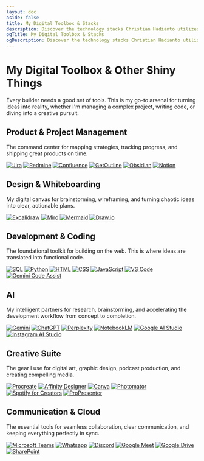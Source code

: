 ```yaml
---
layout: doc
aside: false
title: My Digital Toolbox & Stacks
description: Discover the technology stacks Christian Hadianto utilizes, from produt management tools to Generative AI tools like LangChain and Gemini.
ogTitle: My Digital Toolbox & Stacks
ogDescription: Discover the technology stacks Christian Hadianto utilizes, from produt management tools to Generative AI tools like LangChain and Gemini.
---
```

# My Digital Toolbox & Other Shiny Things

Every builder needs a good set of tools. This is my go-to arsenal for turning ideas into reality, whether I'm managing a complex project, writing code, or diving into a creative pursuit.

<div class="space-y-12">
    <!-- Product & Project Management -->
    <div>
        <h2 class="text-2xl md:text-3xl font-semibold tracking-tight">Product & Project Management</h2>
        <p class="mt-3 text-lg text-gray-600 dark:text-gray-400">The command center for mapping strategies, tracking
            progress, and shipping great products on time.</p>
        <div class="mt-6 flex flex-wrap gap-3">
            <div class="tooltip-container"><a href="https://www.atlassian.com/software/jira" target="_blank"
                    rel="noopener noreferrer"
                    class="flex items-center justify-center h-14 w-14 bg-white dark:bg-gray-800 p-3 rounded-lg shadow-md hover:shadow-xl transition-shadow"><span
                        class="tooltip-text">Jira</span><img class="icon-img"
                        src="/icons/jira.svg"
                        alt="Jira"></a></div>
            <div class="tooltip-container"><a href="https://www.redmine.org/" target="_blank" rel="noopener noreferrer"
                    class="flex items-center justify-center h-14 w-14 bg-white dark:bg-gray-800 p-3 rounded-lg shadow-md hover:shadow-xl transition-shadow"><span
                        class="tooltip-text">Redmine</span><img class="icon-img"
                        src="/icons/redmine.svg"
                        alt="Redmine"></a></div>
            <div class="tooltip-container"><a href="https://www.atlassian.com/software/confluence" target="_blank"
                    rel="noopener noreferrer"
                    class="flex items-center justify-center h-14 w-14 bg-white dark:bg-gray-800 p-3 rounded-lg shadow-md hover:shadow-xl transition-shadow"><span
                        class="tooltip-text">Confluence</span><img class="icon-img"
                        src="/icons/confluence.svg"
                        alt="Confluence"></a></div>
            <div class="tooltip-container"><a href="https://www.getoutline.com/" target="_blank"
                    rel="noopener noreferrer"
                    class="flex items-center justify-center h-14 w-14 bg-white dark:bg-gray-800 p-3 rounded-lg shadow-md hover:shadow-xl transition-shadow"><span
                        class="tooltip-text">Outline</span><img class="icon-img"
                        src="/icons/outline.png" alt="GetOutline"></a></div>
            <div class="tooltip-container"><a href="https://obsidian.md/" target="_blank" rel="noopener noreferrer"
                    class="flex items-center justify-center h-14 w-14 bg-white dark:bg-gray-800 p-3 rounded-lg shadow-md hover:shadow-xl transition-shadow"><span
                        class="tooltip-text">Obsidian</span><img class="icon-img"
                        src="/icons/obsidian.svg"
                        alt="Obsidian"></a></div>
            <div class="tooltip-container"><a href="https://www.notion.so/" target="_blank" rel="noopener noreferrer"
                    class="flex items-center justify-center h-14 w-14 bg-white dark:bg-gray-800 p-3 rounded-lg shadow-md hover:shadow-xl transition-shadow"><span
                        class="tooltip-text">Notion</span><img class="icon-img"
                        src="/icons/notion.svg"
                        alt="Notion"></a></div>
        </div>
    </div>
    <!-- Design & Whiteboarding -->
    <div>
        <h2 class="text-2xl md:text-3xl font-semibold tracking-tight">Design & Whiteboarding</h2>
        <p class="mt-3 text-lg text-gray-600 dark:text-gray-400">My digital canvas for brainstorming, wireframing, and
            turning chaotic ideas into clear, actionable plans.</p>
        <div class="mt-6 flex flex-wrap gap-3">
            <div class="tooltip-container"><a href="https://excalidraw.com/" target="_blank" rel="noopener noreferrer"
                    class="flex items-center justify-center h-14 w-14 bg-white dark:bg-gray-800 p-3 rounded-lg shadow-md hover:shadow-xl transition-shadow"><span
                        class="tooltip-text">Excalidraw</span><img class="icon-img"
                        src="/icons/excalidraw.svg"
                        alt="Excalidraw"></a></div>
            <div class="tooltip-container"><a href="https://miro.com/" target="_blank" rel="noopener noreferrer"
                    class="flex items-center justify-center h-14 w-14 bg-white dark:bg-gray-800 p-3 rounded-lg shadow-md hover:shadow-xl transition-shadow"><span
                        class="tooltip-text">Miro</span><img class="icon-img"
                        src="/icons/miro.svg"
                        alt="Miro"></a></div>
            <div class="tooltip-container"><a href="https://mermaid.js.org/" target="_blank" rel="noopener noreferrer"
                    class="flex items-center justify-center h-14 w-14 bg-white dark:bg-gray-800 p-3 rounded-lg shadow-md hover:shadow-xl transition-shadow"><span
                        class="tooltip-text">Mermaid</span><img class="icon-img"
                        src="/icons/mermaid.svg"
                        alt="Mermaid"></a></div>
            <div class="tooltip-container"><a href="https://app.diagrams.net/" target="_blank" rel="noopener noreferrer"
                    class="flex items-center justify-center h-14 w-14 bg-white dark:bg-gray-800 p-3 rounded-lg shadow-md hover:shadow-xl transition-shadow"><span
                        class="tooltip-text">Draw.io</span><img class="icon-img"
                        src="/icons/draw.svg"
                        alt="Draw.io"></a></div>
        </div>
    </div>
    <!-- Development & Coding -->
    <div>
        <h2 class="text-2xl md:text-3xl font-semibold tracking-tight">Development & Coding</h2>
        <p class="mt-3 text-lg text-gray-600 dark:text-gray-400">The foundational toolkit for building on the web. This
            is where ideas are translated into functional code.</p>
        <div class="mt-6 flex flex-wrap gap-3">
            <div class="tooltip-container"><a href="https://www.w3schools.com/sql/" target="_blank"
                    rel="noopener noreferrer"
                    class="flex items-center justify-center h-14 w-14 bg-white dark:bg-gray-800 p-3 rounded-lg shadow-md hover:shadow-xl transition-shadow"><span
                        class="tooltip-text">SQL</span><img class="icon-img"
                        src="/icons/sql.svg"
                        alt="SQL"></a></div>
            <div class="tooltip-container"><a href="https://www.python.org/" target="_blank" rel="noopener noreferrer"
                    class="flex items-center justify-center h-14 w-14 bg-white dark:bg-gray-800 p-3 rounded-lg shadow-md hover:shadow-xl transition-shadow"><span
                        class="tooltip-text">Python</span><img class="icon-img"
                        src="/icons/python.svg"
                        alt="Python"></a></div>
            <div class="tooltip-container"><a href="https://developer.mozilla.org/en-US/docs/Web/HTML" target="_blank"
                    rel="noopener noreferrer"
                    class="flex items-center justify-center h-14 w-14 bg-white dark:bg-gray-800 p-3 rounded-lg shadow-md hover:shadow-xl transition-shadow"><span
                        class="tooltip-text">HTML</span><img class="icon-img"
                        src="/icons/html5.svg"
                        alt="HTML"></a></div>
            <div class="tooltip-container"><a href="https://developer.mozilla.org/en-US/docs/Web/CSS" target="_blank"
                    rel="noopener noreferrer"
                    class="flex items-center justify-center h-14 w-14 bg-white dark:bg-gray-800 p-3 rounded-lg shadow-md hover:shadow-xl transition-shadow"><span
                        class="tooltip-text">CSS</span><img class="icon-img"
                        src="/icons/css3.svg"
                        alt="CSS"></a></div>
            <div class="tooltip-container"><a href="https://developer.mozilla.org/en-US/docs/Web/JavaScript"
                    target="_blank" rel="noopener noreferrer"
                    class="flex items-center justify-center h-14 w-14 bg-white dark:bg-gray-800 p-3 rounded-lg shadow-md hover:shadow-xl transition-shadow"><span
                        class="tooltip-text">JavaScript</span><img class="icon-img"
                        src="/icons/javascript.svg"
                        alt="JavaScript"></a></div>
            <div class="tooltip-container"><a href="https://code.visualstudio.com/" target="_blank"
                    rel="noopener noreferrer"
                    class="flex items-center justify-center h-14 w-14 bg-white dark:bg-gray-800 p-3 rounded-lg shadow-md hover:shadow-xl transition-shadow"><span
                        class="tooltip-text">VS Code</span><img class="icon-img"
                        src="/icons/vscode.svg"
                        alt="VS Code"></a></div>
            <div class="tooltip-container"><a href="https://cloud.google.com/gemini/code-assist" target="_blank"
                    rel="noopener noreferrer"
                    class="flex items-center justify-center h-14 w-14 bg-white dark:bg-gray-800 p-3 rounded-lg shadow-md hover:shadow-xl transition-shadow"><span
                        class="tooltip-text">Gemini Code Assist</span><img class="icon-img"
                        src="/icons/gemini.svg"
                        alt="Gemini Code Assist"></a></div>
        </div>
    </div>
    <!-- AI -->
    <div>
        <h2 class="text-2xl md:text-3xl font-semibold tracking-tight">AI</h2>
        <p class="mt-3 text-lg text-gray-600 dark:text-gray-400">My intelligent partners for research, brainstorming,
            and accelerating the development workflow from concept to completion.</p>
        <div class="mt-6 flex flex-wrap gap-3">
            <div class="tooltip-container"><a href="https://gemini.google.com/" target="_blank"
                    rel="noopener noreferrer"
                    class="flex items-center justify-center h-14 w-14 bg-white dark:bg-gray-800 p-3 rounded-lg shadow-md hover:shadow-xl transition-shadow"><span
                        class="tooltip-text">Gemini</span><img class="icon-img"
                        src="/icons/gemini.svg"
                        alt="Gemini"></a></div>
            <div class="tooltip-container"><a href="https://openai.com/chatgpt/" target="_blank"
                    rel="noopener noreferrer"
                    class="flex items-center justify-center h-14 w-14 bg-white dark:bg-gray-800 p-3 rounded-lg shadow-md hover:shadow-xl transition-shadow"><span
                        class="tooltip-text">ChatGPT</span><img class="icon-img"
                        src="/icons/openai.svg"
                        alt="ChatGPT"></a></div>
            <div class="tooltip-container"><a href="https://www.perplexity.ai/" target="_blank"
                    rel="noopener noreferrer"
                    class="flex items-center justify-center h-14 w-14 bg-white dark:bg-gray-800 p-3 rounded-lg shadow-md hover:shadow-xl transition-shadow"><span
                        class="tooltip-text">Perplexity</span><img class="icon-img"
                        src="/icons/perplexity.svg"
                        alt="Perplexity"></a></div>
            <div class="tooltip-container"><a href="https://notebooklm.google/" target="_blank"
                    rel="noopener noreferrer"
                    class="flex items-center justify-center h-14 w-14 bg-white dark:bg-gray-800 p-3 rounded-lg shadow-md hover:shadow-xl transition-shadow"><span
                        class="tooltip-text">NotebookLM</span><img class="icon-img"
                        src="/icons/notebooklm.svg"
                        alt="NotebookLM"></a></div>
            <div class="tooltip-container"><a href="https://aistudio.google.com/" target="_blank"
                    rel="noopener noreferrer"
                    class="flex items-center justify-center h-14 w-14 bg-white dark:bg-gray-800 p-3 rounded-lg shadow-md hover:shadow-xl transition-shadow"><span
                        class="tooltip-text">Google AI Studio</span><img class="icon-img"
                        src="/icons/googleaistudio.svg"
                        alt="Google AI Studio"></a></div>
            <div class="tooltip-container"><a href="https://ai.meta.com/docs/instagram/" target="_blank"
                    rel="noopener noreferrer"
                    class="flex items-center justify-center h-14 w-14 bg-white dark:bg-gray-800 p-3 rounded-lg shadow-md hover:shadow-xl transition-shadow"><span
                        class="tooltip-text">Instagram AI Studio</span><img class="icon-img"
                        src="/icons/instagram.svg"
                        alt="Instagram AI Studio"></a></div>
        </div>
    </div>
    <!-- Creative Suite -->
    <div>
        <h2 class="text-2xl md:text-3xl font-semibold tracking-tight">Creative Suite</h2>
        <p class="mt-3 text-lg text-gray-600 dark:text-gray-400">The gear I use for digital art, graphic design, podcast
            production, and creating compelling media.</p>
        <div class="mt-6 flex flex-wrap gap-3">
            <div class="tooltip-container"><a href="https://procreate.art/" target="_blank" rel="noopener noreferrer"
                    class="flex items-center justify-center h-14 w-14 bg-white dark:bg-gray-800 p-3 rounded-lg shadow-md hover:shadow-xl transition-shadow"><span
                        class="tooltip-text">Procreate</span><img class="icon-img"
                        src="/icons/procreate.svg"
                        alt="Procreate"></a></div>
            <div class="tooltip-container"><a href="https://affinity.serif.com/en-us/designer/" target="_blank"
                    rel="noopener noreferrer"
                    class="flex items-center justify-center h-14 w-14 bg-white dark:bg-gray-800 p-3 rounded-lg shadow-md hover:shadow-xl transition-shadow"><span
                        class="tooltip-text">Affinity Designer</span><img class="icon-img"
                        src="/icons/affinitydesigner.svg"
                        alt="Affinity Designer"></a></div>
            <div class="tooltip-container"><a href="https://www.canva.com/" target="_blank" rel="noopener noreferrer"
                    class="flex items-center justify-center h-14 w-14 bg-white dark:bg-gray-800 p-3 rounded-lg shadow-md hover:shadow-xl transition-shadow"><span
                        class="tooltip-text">Canva</span><img class="icon-img"
                        src="/icons/canva.svg"
                        alt="Canva"></a></div>
            <div class="tooltip-container"><a href="https://www.photomator.com/" target="_blank"
                    rel="noopener noreferrer"
                    class="flex items-center justify-center h-14 w-14 bg-white dark:bg-gray-800 p-3 rounded-lg shadow-md hover:shadow-xl transition-shadow"><span
                        class="tooltip-text">Photomator</span><img class="icon-img"
                        src="/icons/photomator.svg" alt="Photomator"></a>
            </div>
            <div class="tooltip-container"><a href="https://podcasters.spotify.com/" target="_blank"
                    rel="noopener noreferrer"
                    class="flex items-center justify-center h-14 w-14 bg-white dark:bg-gray-800 p-3 rounded-lg shadow-md hover:shadow-xl transition-shadow"><span
                        class="tooltip-text">Spotify for Creators</span><img class="icon-img"
                        src="/icons/spotify.svg"
                        alt="Spotify for Creators"></a></div>
            <div class="tooltip-container"><a href="https://renewedvision.com/propresenter/" target="_blank"
                    rel="noopener noreferrer"
                    class="flex items-center justify-center h-14 w-14 bg-white dark:bg-gray-800 p-3 rounded-lg shadow-md hover:shadow-xl transition-shadow"><span
                        class="tooltip-text">ProPresenter</span><img class="icon-img"
                        src="/icons/propresenter.svg" alt="ProPresenter"></a></div>
        </div>
    </div>
    <!-- Communication & Cloud -->
    <div>
        <h2 class="text-2xl md:text-3xl font-semibold tracking-tight">Communication & Cloud</h2>
        <p class="mt-3 text-lg text-gray-600 dark:text-gray-400">The essential tools for seamless collaboration, clear
            communication, and keeping everything perfectly in sync.</p>
        <div class="mt-6 flex flex-wrap gap-3">
            <div class="tooltip-container"><a href="https://www.microsoft.com/en-us/microsoft-teams/group-chat-software"
                    target="_blank" rel="noopener noreferrer"
                    class="flex items-center justify-center h-14 w-14 bg-white dark:bg-gray-800 p-3 rounded-lg shadow-md hover:shadow-xl transition-shadow"><span
                        class="tooltip-text">Microsoft Teams</span>
                        <img class="icon-img"
                        src="/icons/teams.svg"
                        alt="Microsoft Teams"></a></div>
            <div class="tooltip-container"><a href="https://www.whatsapp.com/" target="_blank" rel="noopener noreferrer"
                    class="flex items-center justify-center h-14 w-14 bg-white dark:bg-gray-800 p-3 rounded-lg shadow-md hover:shadow-xl transition-shadow"><span
                        class="tooltip-text">Whatsapp</span><img class="icon-img"
                        src="/icons/whatsapp.svg"
                        alt="Whatsapp"></a></div>
            <div class="tooltip-container"><a href="https://discord.com/" target="_blank" rel="noopener noreferrer"
                    class="flex items-center justify-center h-14 w-14 bg-white dark:bg-gray-800 p-3 rounded-lg shadow-md hover:shadow-xl transition-shadow"><span
                        class="tooltip-text">Discord</span><img class="icon-img"
                        src="/icons/discord.svg"
                        alt="Discord"></a></div>
            <div class="tooltip-container"><a href="https://meet.google.com/" target="_blank" rel="noopener noreferrer"
                    class="flex items-center justify-center h-14 w-14 bg-white dark:bg-gray-800 p-3 rounded-lg shadow-md hover:shadow-xl transition-shadow"><span
                        class="tooltip-text">Google Meet</span><img class="icon-img"
                        src="/icons/googlemeet.svg"
                        alt="Google Meet"></a></div>
            <div class="tooltip-container"><a href="https://www.google.com/drive/" target="_blank"
                    rel="noopener noreferrer"
                    class="flex items-center justify-center h-14 w-14 bg-white dark:bg-gray-800 p-3 rounded-lg shadow-md hover:shadow-xl transition-shadow"><span
                        class="tooltip-text">Google Drive</span><img class="icon-img"
                        src="/icons/googledrive.svg"
                        alt="Google Drive"></a></div>
            <div class="tooltip-container"><a
                    href="https://www.microsoft.com/en-us/microsoft-365/sharepoint/collaboration" target="_blank"
                    rel="noopener noreferrer"
                    class="flex items-center justify-center h-14 w-14 bg-white dark:bg-gray-800 p-3 rounded-lg shadow-md hover:shadow-xl transition-shadow"><span
                        class="tooltip-text">SharePoint</span><img class="icon-img"
                        src="/icons/sharepoint.svg"
                        alt="SharePoint"></a></div>
        </div>
    </div>
</div>

<style>
    /* Custom Tooltip Styling */
    .tooltip-container {
        position: relative;
        display: inline-block;
    }

    .tooltip-text {
        visibility: hidden;
        width: max-content;
        background-color: #111827;
        /* gray-900 */
        color: #fff;
        text-align: center;
        border-radius: 6px;
        padding: 5px 10px;
        position: absolute;
        z-index: 10;
        bottom: 125%;
        left: 50%;
        transform: translateX(-50%);
        opacity: 0;
        transition: opacity 0.3s;
        white-space: nowrap;
    }

    .dark .tooltip-text {
        background-color: #f9fafb;
        /* gray-50 */
        color: #1f2937;
    }

    .tooltip-container:hover .tooltip-text {
        visibility: visible;
        opacity: 1;
    }

    /* Dark Mode Icon Adaptation */
    .dark .icon-img {
        /* Invert the color of icons that are dark by default */
        filter: invert(0.9) hue-rotate(180deg);
    }

    /* Keep specific brand-colored icons from inverting */
    .dark .icon-img.no-invert {
        filter: none;
    }
</style>
